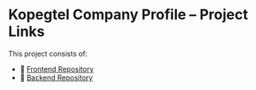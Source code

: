 # Kopegtel Company Profile – Project Links

This project consists of:

- 🔗 [Frontend Repository](https://github.com/aftahamasena/fe-kopegtel_company_profile)
- 🔗 [Backend Repository](https://github.com/aftahamasena/be-kopegtel_company_profile)
